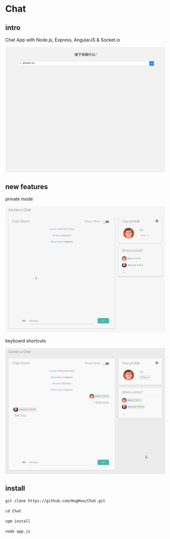 # Chat

## intro

Chat App with Node.js, Express, AngularJS & Socket.io  

![Choose your name](https://raw.githubusercontent.com/HugHoo/Miscellaneous/master/Images/Chat/start.gif)

## new features

private mode

![private mode](https://raw.githubusercontent.com/HugHoo/Miscellaneous/master/Images/Chat/privateMode.gif)

keyboard shortcuts

![shortcuts](https://raw.githubusercontent.com/HugHoo/Miscellaneous/master/Images/Chat/shortcut.gif)

## install

```
git clone https://github.com/HugHoo/Chat.git

cd Chat

npm install

node app.js
```
